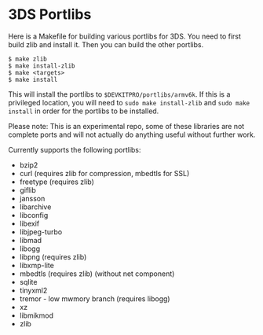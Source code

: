 3DS Portlibs
============

Here is a Makefile for building various portlibs for 3DS. You need to first
build zlib and install it. Then you can build the other portlibs.

    $ make zlib
    $ make install-zlib
    $ make <targets>
    $ make install

This will install the portlibs to `$DEVKITPRO/portlibs/armv6k`. If this is a
privileged location, you will need to `sudo make install-zlib` and `sudo make
install` in order for the portlibs to be installed.

Please note: This is an experimental repo, some of these libraries are not
complete ports and will not actually do anything useful without further work.

Currently supports the following portlibs:

* bzip2
* curl (requires zlib for compression, mbedtls for SSL)
* freetype (requires zlib)
* giflib
* jansson
* libarchive
* libconfig
* libexif
* libjpeg-turbo
* libmad
* libogg
* libpng (requires zlib)
* libxmp-lite
* mbedtls (requires zlib) (without net component)
* sqlite
* tinyxml2
* tremor - low mwmory branch (requires libogg)
* xz
* libmikmod
* zlib
